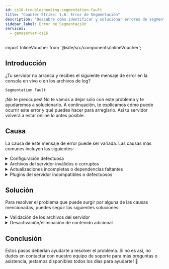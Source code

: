 ```yaml
---
id: cs16-troubleshooting-segmentation-fault
title: "Counter-Strike: 1.6: Error de Segmentación"
description: "Descubre cómo identificar y solucionar errores de segmentación para que tu servidor vuelva a funcionar sin problemas → Aprende más ahora"
sidebar_label: Error de Segmentación
services:
  - gameserver-cs16
---
```


import InlineVoucher from '@site/src/components/InlineVoucher';

## Introducción

¿Tu servidor no arranca y recibes el siguiente mensaje de error en la consola en vivo o en los archivos de log?

```
Segmentation Fault
```

¡No te preocupes! No te vamos a dejar solo con este problema y te ayudaremos a solucionarlo. A continuación, te explicamos cómo puede ocurrir este error y qué puedes hacer para arreglarlo. Así tu servidor volverá a estar online lo antes posible.



<InlineVoucher />



## Causa

La causa de este mensaje de error puede ser variada. Las causas más comunes incluyen las siguientes:

<details>
  <summary>Configuración defectuosa</summary>

Un archivo de configuración mal o incompletamente configurado puede hacer que el servidor acceda a parámetros inválidos o áreas de memoria no válidas al arrancar o durante la operación.

Esto puede ocurrir especialmente si, por ejemplo, las indentaciones o asignaciones de valores no se aplican correctamente. Como resultado, puede provocar un crash o un comportamiento indefinido (por ejemplo, error de segmentación).

</details>

<details>
  <summary>Archivos del servidor inválidos o corruptos</summary>

  Debido a transferencias defectuosas, cambios manuales o instalaciones dañadas, es posible que archivos centrales del servidor se corrompan. Esto puede causar comportamientos inesperados o crashes críticos como un error de segmentación al cargar o ejecutar.

</details>

<details>
  <summary>Actualizaciones incompletas o dependencias faltantes</summary>

  Si una actualización del servidor no se completa totalmente o faltan ciertas dependencias o módulos, pueden ocurrir errores al arrancar o durante el runtime.

</details>

<details>
  <summary>Plugins del servidor incompatibles o defectuosos</summary>

  Extensiones adicionales como SourceMod/Metamod o plugins que no sean compatibles con la versión del servidor usada o que estén mal programados pueden afectar directamente el acceso a la memoria del servidor y causar problemas en consecuencia.

</details>



## Solución

Para resolver el problema que puede surgir por alguna de las causas mencionadas, puedes seguir las siguientes soluciones: 

<details>
  <summary>Validación de los archivos del servidor</summary>

Para evitar posibles errores por archivos de juego dañados o incompletos, se recomienda usar la función **Validar archivos de Steam** en el **panel** del servidor de juegos.

![img](https://screensaver01.zap-hosting.com/index.php/s/gQTSGRMrt6PNCEH/preview)

  El servidor de juegos se revisa automáticamente mediante SteamCMD y los archivos faltantes o defectuosos se reemplazan por la versión original. El proceso es totalmente automático y asegura que los archivos del servidor coincidan con la versión actual de Steam.

</details>

<details>
  <summary>Desactivación/eliminación de contenido adicional</summary>

Si has añadido contenido adicional como Sourcemod/Metamod y plugins a tu servidor de juegos, tiene sentido desactivarlos y eliminarlos temporalmente al menos una vez.

Este paso puede descartar si los problemas son causados por el contenido adicional. Después de actualizaciones, por ejemplo, a menudo hay problemas con este tipo de contenido porque ya no es compatible o aún no lo es con la nueva versión del servidor.

</details>

## Conclusión

Estos pasos deberían ayudarte a resolver el problema. Si no es así, no dudes en contactar con nuestro equipo de soporte para más preguntas o asistencia, ¡estamos disponibles todos los días para ayudarte! 🙂

<InlineVoucher />